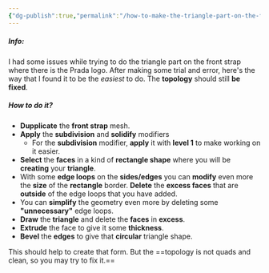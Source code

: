 ```yaml
---
{"dg-publish":true,"permalink":"/how-to-make-the-triangle-part-on-the-front-strap/","noteIcon":""}
---
```


##### Info:
I had some issues while trying to do the triangle part on the front strap where there is the Prada logo. After making some trial and error, here's the way that I found it to be the *easiest* to do. The **topology** should still **be fixed**.

##### How to do it? 
- **Dupplicate** the **front strap** mesh.
- **Apply** the **subdivision** and **solidify** modifiers
	- For the **subdivision** modifier, **apply** it with **level 1** to make working on it easier.
- **Select** the **faces** in a kind of **rectangle shape** where you will be **creating** your **triangle**.
- With some **edge loops** on the **sides/edges** you can **modify** even more the **size** of the **rectangle** border. **Delete** the **excess faces** that are **outside** of the edge loops that you have added.
- You can **simplify** the geometry even more by deleting some **"unnecessary"** edge loops. 
- **Draw** the **triangle** and delete the **faces** in **excess**.
- **Extrude** the face to give it some **thickness**.
- **Bevel** the **edges** to give that **circular** triangle shape.

This should help to create that form. But the ==topology is not quads and clean, so you may try to fix it.==